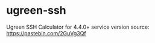 # ugreen-ssh
Ugreen SSH Calculator for 4.4.0+ service version
source: https://pastebin.com/2GuVg3Qf
